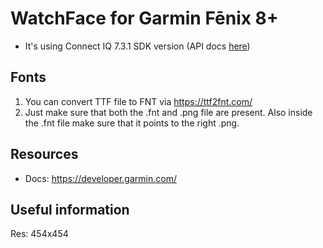 # WatchFace for Garmin Fēnix 8+

* It's using Connect IQ 7.3.1 SDK version (API docs [here](https://developer.garmin.com/connect-iq/api-docs/))

## Fonts

1. You can convert TTF file to FNT via https://ttf2fnt.com/
2. Just make sure that both the .fnt and .png file are present. Also inside the .fnt file make sure that it points to the right .png.

## Resources

* Docs: https://developer.garmin.com/

## Useful information

Res: 454x454